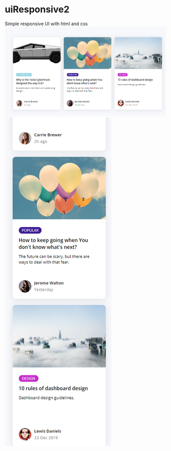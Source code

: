 # uiResponsive2
Simple responsive UI with html and css 
![viewH](https://github.com/Fyrrj/uiResponsive2/blob/master/imgs/viewH.PNG?raw=true)
![viewV](https://github.com/Fyrrj/uiResponsive2/blob/master/imgs/viewV.PNG?raw=true)
